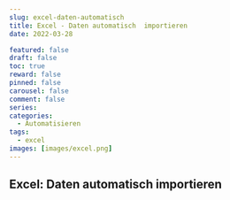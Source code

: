 ```yaml
---
slug: excel-daten-automatisch
title: Excel - Daten automatisch  importieren
date: 2022-03-28

featured: false
draft: false
toc: true
reward: false
pinned: false
carousel: false
comment: false
series:
categories:
  - Automatisieren
tags:
  - excel
images: [images/excel.png]
---
```


## Excel: Daten automatisch importieren
